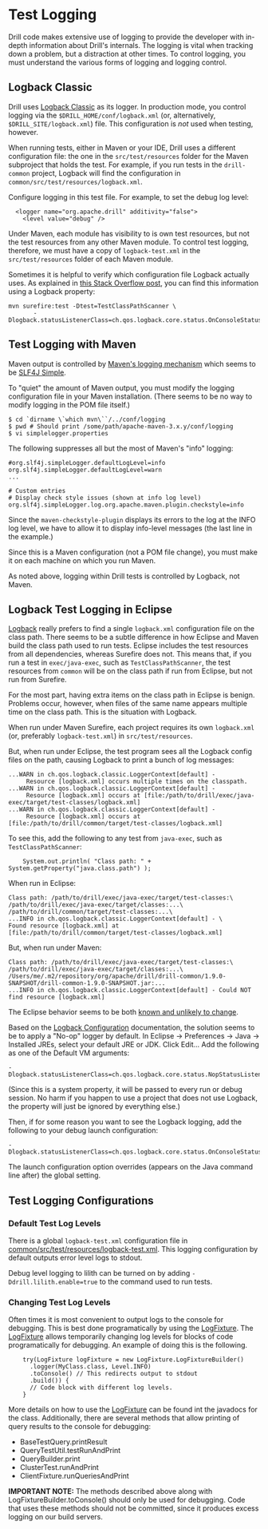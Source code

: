 # Test Logging

Drill code makes extensive use of logging to provide the developer with in-depth information about Drill's internals. The logging is vital when tracking down a problem, but a distraction at other times. To control logging, you must understand the various forms of logging and logging control.

## Logback Classic

Drill uses [Logback Classic](http://logback.qos.ch) as its logger. In production mode, you control logging via the `$DRILL_HOME/conf/logback.xml` (or, alternatively, `$DRILL_SITE/logback.xml`) file. This configuration is _not_ used when testing, however.

When running tests, either in Maven or your IDE, Drill uses a different configuration file: the one in the `src/test/resources` folder for the Maven subproject that holds the test. For example, if you run tests in the `drill-common` project, Logback will find the configuration in `common/src/test/resources/logback.xml`.

Configure logging in this test file. For example, to set the debug log level:
```
  <logger name="org.apache.drill" additivity="false">
    <level value="debug" />
```

Under Maven, each module has visibility to is own test resources, but not the test resources from any other Maven module. To control test logging, therefore, we must have a copy of `logback-test.xml` in the `src/test/resources` folder of each Maven module.

Sometimes it is helpful to verify which configuration file Logback actually uses. As explained in [this Stack Overflow post](http://stackoverflow.com/questions/18922730/how-can-i-determine-what-log-configuration-source-logback-actually-used), you can find this information using a Logback property:
```
mvn surefire:test -Dtest=TestClassPathScanner \
       -Dlogback.statusListenerClass=ch.qos.logback.core.status.OnConsoleStatusListener
```

## Test Logging with Maven

Maven output is controlled by [Maven's logging mechanism](https://maven.apache.org/maven-logging.html) which seems to be [SLF4J Simple](http://www.slf4j.org/apidocs/org/slf4j/impl/SimpleLogger.html).

To "quiet" the amount of Maven output, you must modify the logging configuration file in your Maven installation. (There seems to be no way to modify logging in the POM file itself.)

```
$ cd `dirname \`which mvn\``/../conf/logging
$ pwd # Should print /some/path/apache-maven-3.x.y/conf/logging
$ vi simplelogger.properties
```
The following suppresses all but the most of Maven's "info" logging:
```
#org.slf4j.simpleLogger.defaultLogLevel=info
org.slf4j.simpleLogger.defaultLogLevel=warn
...

# Custom entries
# Display check style issues (shown at info log level)
org.slf4j.simpleLogger.log.org.apache.maven.plugin.checkstyle=info
```

Since the `maven-checkstyle-plugin` displays its errors to the log at the INFO log level, we have to allow it to display info-level messages (the last line in the example.)

Since this is a Maven configuration (not a POM file change), you must make it on each machine on which you run Maven.

As noted above, logging within Drill tests is controlled by Logback, not Maven.

## Logback Test Logging in Eclipse

[Logback](http://logback.qos.ch) really prefers to find a single `logback.xml` configuration file on the class path. There seems to be a subtle difference in how Eclipse and Maven build the class path used to run tests. Eclipse includes the test resources from all dependencies, whereas Surefire does not. This means that, if you run a test in `exec/java-exec`, such as `TestClassPathScanner`, the test resources from `common` will be on the class path if run from Eclipse, but not run from Surefire.

For the most part, having extra items on the class path in Eclipse is benign. Problems occur, however, when files of the same name appears multiple time on the class path. This is the situation with Logback.

When run under Maven Surefire, each project requires its own `logback.xml` (or, preferably `logback-test.xml`) in `src/test/resources`.

But, when run under Eclipse, the test program sees all the Logback config files on the path, causing Logback to print a bunch of log messages:

```
...WARN in ch.qos.logback.classic.LoggerContext[default] -
     Resource [logback.xml] occurs multiple times on the classpath.
...WARN in ch.qos.logback.classic.LoggerContext[default] -
     Resource [logback.xml] occurs at [file:/path/to/drill/exec/java-exec/target/test-classes/logback.xml]
...WARN in ch.qos.logback.classic.LoggerContext[default] -
     Resource [logback.xml] occurs at [file:/path/to/drill/common/target/test-classes/logback.xml]
```

To see this, add the following to any test from `java-exec`, such as `TestClassPathScanner`:
```
    System.out.println( "Class path: " + System.getProperty("java.class.path") );
```

When run in Eclipse:
```
Class path: /path/to/drill/exec/java-exec/target/test-classes:\
/path/to/drill/exec/java-exec/target/classes:...\
/path/to/drill/common/target/test-classes:...\
...INFO in ch.qos.logback.classic.LoggerContext[default] - \
Found resource [logback.xml] at [file:/path/to/drill/common/target/test-classes/logback.xml]
```
But, when run under Maven:
```
Class path: /path/to/drill/exec/java-exec/target/test-classes:\
/path/to/drill/exec/java-exec/target/classes:...\
/Users/me/.m2/repository/org/apache/drill/drill-common/1.9.0-SNAPSHOT/drill-common-1.9.0-SNAPSHOT.jar:...
...INFO in ch.qos.logback.classic.LoggerContext[default] - Could NOT find resource [logback.xml]
```

The Eclipse behavior seems to be both [known and unlikely to change](http://stackoverflow.com/a/15723127).

Based on the [Logback Configuration](http://logback.qos.ch/manual/configuration.html) documentation, the solution seems to be to apply a "No-op" logger by default. In Eclipse -> Preferences -> Java -> Installed JREs, select your default JRE or JDK. Click Edit... Add the following as one of the Default VM arguments:
```
-Dlogback.statusListenerClass=ch.qos.logback.core.status.NopStatusListener
```
(Since this is a system property, it will be passed to every run or debug session. No harm if you happen to use a project that does not use Logback, the property will just be ignored by everything else.)

Then, if for some reason you want to see the Logback logging, add the following to your debug launch configuration:
```
-Dlogback.statusListenerClass=ch.qos.logback.core.status.OnConsoleStatusListener
```
The launch configuration option overrides (appears on the Java command line after) the global setting.

## Test Logging Configurations

### Default Test Log Levels

There is a global `logback-test.xml` configuration file in [common/src/test/resources/logback-test.xml](../../common/src/test/resources/logback-test.xml). This
logging configuration by default outputs error level logs to stdout.

Debug level logging to lilith can be turned on by adding `-Ddrill.lilith.enable=true` to the command used to run tests.

### Changing Test Log Levels

Often times it is most convenient to output logs to the console for debugging. This is best done programatically
by using the [LogFixture](../../exec/java-exec/src/test/java/org/apache/drill/test/LogFixture.java). The [LogFixture](../../exec/java-exec/src/test/java/org/apache/drill/test/LogFixture.java)
allows temporarily changing log levels for blocks of code programatically for debugging. An example of doing this is
the following.

```
    try(LogFixture logFixture = new LogFixture.LogFixtureBuilder()
      .logger(MyClass.class, Level.INFO)
      .toConsole() // This redirects output to stdout
      .build()) {
      // Code block with different log levels.
    }
```

More details on how to use the [LogFixture](../../exec/java-exec/src/test/java/org/apache/drill/test/LogFixture.java) can be found
int the javadocs for the class. Additionally, there are several methods that allow printing of query results to the console for debugging:

 * BaseTestQuery.printResult
 * QueryTestUtil.testRunAndPrint
 * QueryBuilder.print
 * ClusterTest.runAndPrint
 * ClientFixture.runQueriesAndPrint
 
**IMPORTANT NOTE:** The methods described above along with LogFixtureBuilder.toConsole() should only be used for debugging. Code
that uses these methods should not be committed, since it produces excess logging on our build servers.
